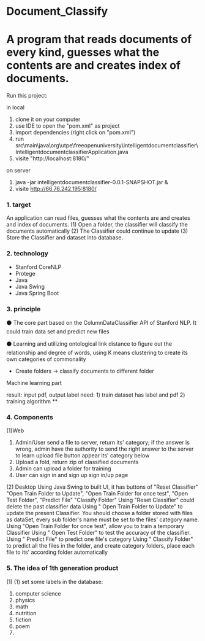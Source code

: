 # Document_Classify
# A program that reads documents of every kind, guesses what the contents are and creates index of documents.

Run this project:

in local
1. clone it on your computer
2. use IDE to open the "pom.xml" as project
3. import dependencies (right click on "pom.xml")
4. run src\main\java\org\utpe\freeopenuniversity\intelligentdocumentclassifier\IntelligentdocumentclassifierApplication.java
5. visite "http://localhost:8180/"

on server
1. java -jar intelligentdocumentclassifier-0.0.1-SNAPSHOT.jar &
2. visite http://66.76.242.195:8180/

### 1. target

An application can read files, guesses what the contents are and creates and index of documents.
(1) Open a folder, the classifier will classify the documents automatically
(2) The Classifier could continue to update 
(3) Store the Classifier and dataset into database.
  

### 2. technology

* Stanford CoreNLP 
* Protege
* Java  
* Java Swing
* Java Spring Boot

### 3. principle
⚫ The core part based on the ColumnDataClassifier API of Stanford NLP. It could train data set and predict new files

⚫ Learning and utilizing ontological link distance to figure out the relationship and degree of words, using K means clustering to create its own categories of commonality

* Create folders -> classify documents to different folder

Machine learning part

result:  input pdf,  output label
need: 1) train dataset
       has label and pdf
      2) training algorithm   **

### 4. Components
(1)Web
  1) Admin/User send a file to server, return its' category; if the answer is wrong, admin have the authority to send the right answer to the server to learn
     upload file button
     appear its' category below
  2) Upload a fold, return zip of classified documents
  3) Admin can upload a folder for training 
  4) User can sign in and sign up
  sign in/up page
  
(2) Desktop
  Using Java Swing to built UI, it has buttons of "Reset Classifier"  "Open Train Folder to Update", "Open Train Folder for once test", "Open Test Folder",  "Predict File" "Classify Folder"
    Using "Reset Classifier" could delete the past classifier data
    Using " Open Train Folder to Update" to update the present Classifier. You should choose a folder stored with files as dataSet, every sub folder's name must be set to the files' category name.
    Using "Open Train Folder for once test", allow you to train a temporary Classifier
    Using " Open Test Folder" to test the accuracy of the classifier.
    Using " Predict File" to predict one file's category
    Using " Classify Folder" to predict all the files in the folder, and create category folders, place each file to its' according folder automatically
### 5. The idea of 1th generation product
(1) 
(1) set some labels in the database:
   1) computer science
   2) physics 
   3) math
   4) nutrition
   5) fiction
   6) poem
   7) 

